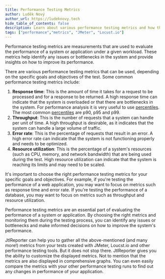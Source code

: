 ```yaml
---
title: Performance Testing Metrics
author: Luděk Nový
author_url: https://ludeknovy.tech
hide_table_of_contents: false
description: Learn about various performance testing metrics and how they are useful while analyzing the performance test report.
tags: ["performance","metrics", "JMeter", "Locust.io"]
---
```


Performance testing metrics are measurements that are used to evaluate the performance of a system or application under a given workload. 
These metrics help identify any issues or bottlenecks in the system and provide insights on how to improve its performance.

There are various performance testing metrics that can be used, depending on the specific goals and objectives of the test. Some common performance testing metrics include:

1. **Response time**: This is the amount of time it takes for a request to be processed and for a response to be returned. A high response time can indicate that the system is overloaded or that there are bottlenecks in the system. For performance analysis it is very useful to use [percentiles](/blog/2023/07/07/performance-testing-metric-percentiles).
The most common [percentiles](/blog/2023/07/07/performance-testing-metric-percentiles) are p90, p95 and p99.
2. **Throughput**: This is the number of requests that a system can handle per unit of time. A high throughput is desirable, as it indicates that the system can handle a large volume of traffic. 
3. **Error rate**: This is the percentage of requests that result in an error. A high error rate can indicate that the system is not functioning properly and needs to be optimized. 
4. **Resource utilization**: This is the percentage of a system's resources (such as CPU, memory, and network bandwidth) that are being used during the test. High resource utilization can indicate that the system is reaching its limits and may need to be scaled.

It's important to choose the right performance testing metrics for your specific goals and objectives. For example, if you're testing the performance of a web application, you may want to focus on metrics such as response time and error rate. If you're testing the performance of a database, you may want to focus on metrics such as throughput and resource utilization.

Performance testing metrics are an essential part of evaluating the performance of a system or application. By choosing the right metrics and monitoring them during the testing process, you can identify any issues or bottlenecks and make informed decisions on how to improve the system's performance.

JtlReporter can help you to gather all the above-mentioned (and many more!) metrics from your tests created with JMeter, Loucst.io and other performance testing tools. But it does not stop there. JtlReporter gives you the ability to customize the displayed metrics.
Not to mention that the metrics are also displayed in comprehensive graphs. You can even easily compare the metrics with your other performance testing runs to find out any changes in performance of your application.
